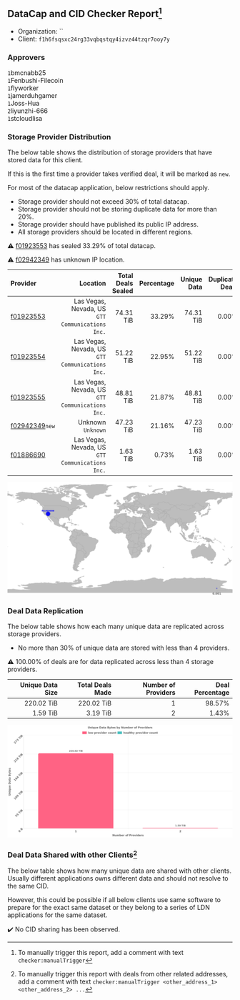 ## DataCap and CID Checker Report[^1]
 - Organization: ``
 - Client: `f1h6fsqsxc24rg33vqbqstqy4izvz44tzqr7ooy7y`
### Approvers
`1`bmcnabb25<br/>`1`Fenbushi-Filecoin<br/>`1`flyworker<br/>`1`jamerduhgamer<br/>`1`Joss-Hua<br/>`2`liyunzhi-666<br/>`1`stcloudlisa


### Storage Provider Distribution
The below table shows the distribution of storage providers that have stored data for this client.

If this is the first time a provider takes verified deal, it will be marked as `new`.

For most of the datacap application, below restrictions should apply.
 - Storage provider should not exceed 30% of total datacap.
 - Storage provider should not be storing duplicate data for more than 20%.
 - Storage provider should have published its public IP address.
 - All storage providers should be located in different regions.

⚠️ [f01923553](https://filfox.info/en/address/f01923553) has sealed 33.29% of total datacap.

⚠️ [f02942349](https://filfox.info/en/address/f02942349) has unknown IP location.

| Provider                                                    |                                            Location | Total Deals Sealed | Percentage | Unique Data | Duplicate Deals |
| :---------------------------------------------------------- | --------------------------------------------------: | -----------------: | ---------: | ----------: | --------------: |
| [f01923553](https://filfox.info/en/address/f01923553)       | Las Vegas, Nevada, US<br/>`GTT Communications Inc.` |          74.31 TiB |     33.29% |   74.31 TiB |           0.00% |
| [f01923554](https://filfox.info/en/address/f01923554)       | Las Vegas, Nevada, US<br/>`GTT Communications Inc.` |          51.22 TiB |     22.95% |   51.22 TiB |           0.00% |
| [f01923555](https://filfox.info/en/address/f01923555)       | Las Vegas, Nevada, US<br/>`GTT Communications Inc.` |          48.81 TiB |     21.87% |   48.81 TiB |           0.00% |
| [f02942349](https://filfox.info/en/address/f02942349)`new`  |                               Unknown<br/>`Unknown` |          47.23 TiB |     21.16% |   47.23 TiB |           0.00% |
| [f01886690](https://filfox.info/en/address/f01886690)       | Las Vegas, Nevada, US<br/>`GTT Communications Inc.` |           1.63 TiB |      0.73% |    1.63 TiB |           0.00% |

<img src="https://raw.githubusercontent.com/data-preservation-programs/filplus-checker-assets/main/filecoin-project/filecoin-plus-large-datasets/issues/1778/1708354388324.png"/>

### Deal Data Replication
The below table shows how each many unique data are replicated across storage providers.

- No more than 30% of unique data are stored with less than 4 providers.

⚠️ 100.00% of deals are for data replicated across less than 4 storage providers.

| Unique Data Size | Total Deals Made | Number of Providers | Deal Percentage |
| ---------------: | ---------------: | ------------------: | --------------: |
|       220.02 TiB |       220.02 TiB |                   1 |          98.57% |
|         1.59 TiB |         3.19 TiB |                   2 |           1.43% |

<img src="https://raw.githubusercontent.com/data-preservation-programs/filplus-checker-assets/main/filecoin-project/filecoin-plus-large-datasets/issues/1778/1708354389020.png"/>

### Deal Data Shared with other Clients[^3]
The below table shows how many unique data are shared with other clients.
Usually different applications owns different data and should not resolve to the same CID.

However, this could be possible if all below clients use same software to prepare for the exact same dataset or they belong to a series of LDN applications for the same dataset.

✔️ No CID sharing has been observed.

[^1]: To manually trigger this report, add a comment with text `checker:manualTrigger`

[^2]: Deals from those addresses are combined into this report as they are specified with `checker:manualTrigger`

[^3]: To manually trigger this report with deals from other related addresses, add a comment with text `checker:manualTrigger <other_address_1> <other_address_2> ...`
